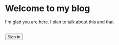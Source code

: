 # Welcome to my blog

<p>I'm glad you are here. I plan to talk about this and that</p> <br>
<button>Sign In</button>
